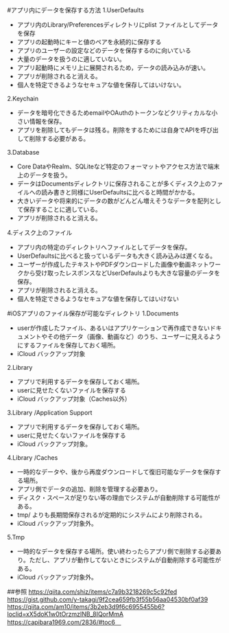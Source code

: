 #アプリ内にデータを保存する方法
1.UserDefaults
 * アプリ内のLibrary/Preferencesディレクトリにplist ファイルとしてデータを保存
 * アプリの起動時にキーと値のペアを永続的に保存する
 * アプリのユーザーの設定などのデータを保存するのに向いている
 * 大量のデータを扱うのに適していない。
 * アプリ起動時にメモリ上に展開されるため，データの読み込みが速い。
 * アプリが削除されると消える。
 * 個人を特定できるようなセキュアな値を保存してはいけない。

2.Keychain
 * データを暗号化できるためemailやOAuthのトークンなどクリティカルな小さい情報を保存。
 * アプリを削除してもデータは残る。削除をするためには自身でAPIを呼び出して削除する必要がある。

3.Database
 * Core DataやRealm、SQLiteなど特定のフォーマットやアクセス方法で端末上のデータを扱う。
 * データはDocumentsディレクトリに保存されることが多くディスク上のファイルへの読み書きと同様にUserDefaultsに比べると時間がかかる。
 * 大きいデータや将来的にデータの数がどんどん増えそうなデータを配列として保存することに適している。
 * アプリが削除されると消える。

4.ディスク上のファイル
 * アプリ内の特定のディレクトリへファイルとしてデータを保存。
 * UserDefaultsに比べると扱っているデータも大きく読み込みは遅くなる。
 * ユーザーが作成したテキストやPDFダウンロードした画像や動画ネットワークから受け取ったレスポンスなどUserDefaulsよりも大きな容量のデータを保存。
 * アプリが削除されると消える。
 * 個人を特定できるようなセキュアな値を保存してはいけない








#iOSアプリのファイル保存が可能なディレクトリ
1.Documents
 * userが作成したファイル、あるいはアプリケーションで再作成できないドキュメントやその他データ（画像、動画など）のうち、ユーザーに見えるようにするファイルを保存しておく場所。
 * iCloud バックアップ対象

2.Library
 * アプリで利用するデータを保存しておく場所。
 * userに見せたくないファイルを保存する
 * iCloud バックアップ対象（Caches以外）

3.Library /Application Support
 * アプリで利用するデータを保存しておく場所。
 * userに見せたくないファイルを保存する
 * iCloud バックアップ対象。

4.Library /Caches
 * 一時的なデータや、後から再度ダウンロードして復旧可能なデータを保存する場所。
 * アプリ側でデータの追加、削除を管理する必要あり。
 * ディスク・スペースが足りない等の理由でシステムが自動削除する可能性がある。
 * tmp/ よりも長期間保存されるが定期的にシステムにより削除される。
 * iCloud バックアップ対象外。

5.Tmp
 * 一時的なデータを保存する場所。使い終わったらアプリ側で削除する必要あり。ただし、アプリが動作してないときにシステムが自動削除する可能性がある。
 * iCloud バックアップ対象外。


##参照
https://qiita.com/shiz/items/c7a9b3218269c5c92fed
https://gist.github.com/y-takagi/9f2cea659fb3f55b56aa04530bf0af39
https://qiita.com/am10/items/3b2eb3d9f6c6955455b6?loclid=xX5doK1w0tOrzmzINB_8IQorMmA
https://capibara1969.com/2836/#toc6　
